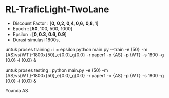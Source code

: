 # RL-TraficLight-TwoLane

- Discount Factor : [**0, 0,2, 0,4, 0,6, 0,8, 1**]
- Epoch : [**50**, 100, 500, 1000]
- Epsilon : [**0, 0.3, 0.6, 0.9**]
- Durasi simulasi 1800s,

untuk proses training : i = epsilon
python main.py --train -e {50} -m {AS}vs{WT}-1800x{50}\_e{0.0}\_g{0.0} -r paper1 -o {AS} -p {WT} -s 1800 -g {0.0} -i {0.0} &

untuk proses testing :
python main.py -e {50} -m {AS}vs{WT}-1800x{50}\_e{0.0}\_g{0.0} -r paper1 -o {AS} -p {WT} -s 1800 -g {0.0} -i {0.0} &

Yoanda AS
